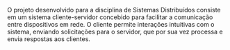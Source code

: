 O projeto desenvolvido para a disciplina de Sistemas Distribuídos consiste em um sistema cliente-servidor concebido para facilitar a comunicação entre dispositivos em rede. O cliente permite interações intuitivas com o sistema, enviando solicitações para o servidor, que por sua vez processa e envia respostas aos clientes. 
